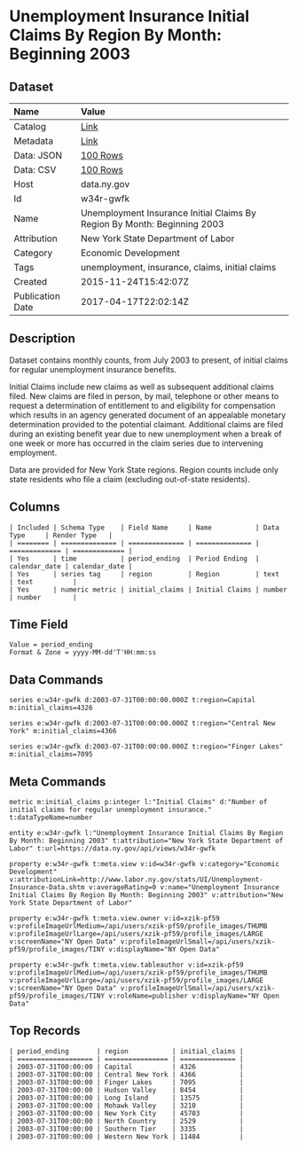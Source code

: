# Unemployment Insurance Initial Claims By Region By Month: Beginning 2003

## Dataset

| Name | Value |
| :--- | :---- |
| Catalog | [Link](https://catalog.data.gov/dataset/unemployment-insurance-initial-claims-by-region-by-month-beginning-2003) |
| Metadata | [Link](https://data.ny.gov/api/views/w34r-gwfk) |
| Data: JSON | [100 Rows](https://data.ny.gov/api/views/w34r-gwfk/rows.json?max_rows=100) |
| Data: CSV | [100 Rows](https://data.ny.gov/api/views/w34r-gwfk/rows.csv?max_rows=100) |
| Host | data.ny.gov |
| Id | w34r-gwfk |
| Name | Unemployment Insurance Initial Claims By Region By Month: Beginning 2003 |
| Attribution | New York State Department of Labor |
| Category | Economic Development |
| Tags | unemployment, insurance, claims, initial claims |
| Created | 2015-11-24T15:42:07Z |
| Publication Date | 2017-04-17T22:02:14Z |

## Description

Dataset contains monthly counts, from July 2003 to present, of initial claims for regular unemployment insurance benefits. 

Initial Claims include new claims as well as subsequent additional claims filed. New claims are filed in person, by mail, telephone or other means to request a determination of entitlement to and eligibility for compensation which results in an agency generated document of an appealable monetary determination provided to the potential claimant. Additional claims are filed during an existing benefit year due to new unemployment when a break of one week or more has occurred in the claim series due to intervening employment. 

Data are provided for New York State regions.  Region counts include only state residents who file a claim (excluding out-of-state residents).

## Columns

```ls
| Included | Schema Type    | Field Name     | Name           | Data Type     | Render Type   |
| ======== | ============== | ============== | ============== | ============= | ============= |
| Yes      | time           | period_ending  | Period Ending  | calendar_date | calendar_date |
| Yes      | series tag     | region         | Region         | text          | text          |
| Yes      | numeric metric | initial_claims | Initial Claims | number        | number        |
```

## Time Field

```ls
Value = period_ending
Format & Zone = yyyy-MM-dd'T'HH:mm:ss
```

## Data Commands

```ls
series e:w34r-gwfk d:2003-07-31T00:00:00.000Z t:region=Capital m:initial_claims=4326

series e:w34r-gwfk d:2003-07-31T00:00:00.000Z t:region="Central New York" m:initial_claims=4366

series e:w34r-gwfk d:2003-07-31T00:00:00.000Z t:region="Finger Lakes" m:initial_claims=7095
```

## Meta Commands

```ls
metric m:initial_claims p:integer l:"Initial Claims" d:"Number of initial claims for regular unemployment insurance." t:dataTypeName=number

entity e:w34r-gwfk l:"Unemployment Insurance Initial Claims By Region By Month: Beginning 2003" t:attribution="New York State Department of Labor" t:url=https://data.ny.gov/api/views/w34r-gwfk

property e:w34r-gwfk t:meta.view v:id=w34r-gwfk v:category="Economic Development" v:attributionLink=http://www.labor.ny.gov/stats/UI/Unemployment-Insurance-Data.shtm v:averageRating=0 v:name="Unemployment Insurance Initial Claims By Region By Month: Beginning 2003" v:attribution="New York State Department of Labor"

property e:w34r-gwfk t:meta.view.owner v:id=xzik-pf59 v:profileImageUrlMedium=/api/users/xzik-pf59/profile_images/THUMB v:profileImageUrlLarge=/api/users/xzik-pf59/profile_images/LARGE v:screenName="NY Open Data" v:profileImageUrlSmall=/api/users/xzik-pf59/profile_images/TINY v:displayName="NY Open Data"

property e:w34r-gwfk t:meta.view.tableauthor v:id=xzik-pf59 v:profileImageUrlMedium=/api/users/xzik-pf59/profile_images/THUMB v:profileImageUrlLarge=/api/users/xzik-pf59/profile_images/LARGE v:screenName="NY Open Data" v:profileImageUrlSmall=/api/users/xzik-pf59/profile_images/TINY v:roleName=publisher v:displayName="NY Open Data"
```

## Top Records

```ls
| period_ending       | region           | initial_claims | 
| =================== | ================ | ============== | 
| 2003-07-31T00:00:00 | Capital          | 4326           | 
| 2003-07-31T00:00:00 | Central New York | 4366           | 
| 2003-07-31T00:00:00 | Finger Lakes     | 7095           | 
| 2003-07-31T00:00:00 | Hudson Valley    | 8454           | 
| 2003-07-31T00:00:00 | Long Island      | 13575          | 
| 2003-07-31T00:00:00 | Mohawk Valley    | 3210           | 
| 2003-07-31T00:00:00 | New York City    | 45703          | 
| 2003-07-31T00:00:00 | North Country    | 2529           | 
| 2003-07-31T00:00:00 | Southern Tier    | 3335           | 
| 2003-07-31T00:00:00 | Western New York | 11484          | 
```